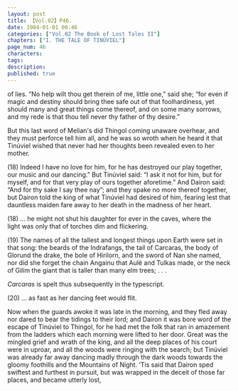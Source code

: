 ```yaml
---
layout: post
title: 【Vol.02】P46.
date: 1984-01-01 00:46
categories: ["Vol.02 The Book of Lost Tales II"]
chapters: ["I. THE TALE OF TINÚVIEL"]
page_num: 46
characters: 
tags: 
description: 
published: true
---
```


<p style="text-indent: 0;">
of lies. “No help wilt thou get therein of me, little one,” said she; “for even if magic and destiny should bring thee safe out of that foolhardiness, yet should many and great things come thereof, and on some many sorrows, and my rede is that thou tell never thy father of thy desire.”
</p>

But this last word of Melian's did Thingol coming unaware overhear, and they must perforce tell him all, and he was so wroth when he heard it that Tinúviel wished that never had her thoughts been revealed even to her mother.

(18) Indeed I have no love for him, for he has destroyed our play together, our music and our dancing.” But Tinúviel said: “I ask it not for him, but for myself, and for that very play of ours together aforetime.” And Dairon said: “And for thy sake I say thee nay”; and they spake no more thereof together, but Dairon told the king of what Tinúviel had desired of him, fearing lest that dauntless maiden fare away to her death in the madness of her heart.

(18) ... he might not shut his daughter for ever in the caves, where the<BR>light was only that of torches dim and flickering.

(19) The names of all the tallest and longest things upon Earth were set in that song: the beards of the Indrafangs, the tail of Carcaras, the body of Glorund the drake, the bole of Hirilorn, and the sword of Nan she named, nor did she forget the chain Angainu that Aulë and Tulkas made, or the neck of Gilim the giant that is taller than many elm trees; . . .

<I>Carcaras</I> is spelt thus subsequently in the typescript.

(20) ... as fast as her dancing feet would flit.

Now when the guards awoke it was late in the morning, and they fled away nor dared to bear the tidings to their lord; and Dairon it was bore word of the escape of Tinúviel to Thingol, for he had met the folk that ran in amazement from the ladders which each morning were lifted to her door. Great was the mingled grief and wrath of the king, and all the deep places of his court were in uproar, and all the woods were ringing with the search; but Tinúviel was already far away dancing madly through the dark woods towards the gloomy foothills and the Mountains of Night. ‘Tis said that Dairon sped swiftest and furthest in pursuit, but was wrapped in the deceit of those far places, and became utterly lost,

